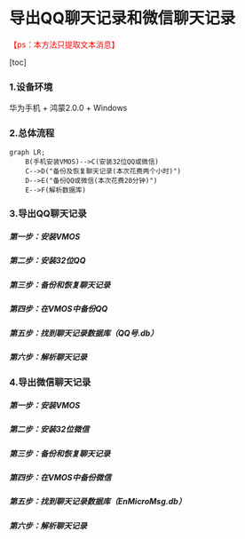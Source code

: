 # 导出QQ聊天记录和微信聊天记录

<font color=red>【ps：本方法只提取文本消息】</font>

<!-- [设备环境](###设备环境) -->
[toc]

### 1.设备环境

华为手机 + 鸿蒙2.0.0 + Windows

### 2.总体流程


```mermaid
graph LR;
    B(手机安装VMOS)-->C(安装32位QQ或微信)
    C-->D("备份及恢复聊天记录(本次花费两个小时)")
    D-->E("备份QQ或微信(本次花费20分钟)")
    E-->F(解析数据库)
```

### 3.导出QQ聊天记录

##### 第一步：安装VMOS

##### 第二步：安装32位QQ

##### 第三步：备份和恢复聊天记录

##### 第四步：在VMOS中备份QQ

##### 第五步：找到聊天记录数据库（QQ号.db）

##### 第六步：解析聊天记录

### 4.导出微信聊天记录

##### 第一步：安装VMOS

##### 第二步：安装32位微信

##### 第三步：备份和恢复聊天记录

##### 第四步：在VMOS中备份微信

##### 第五步：找到聊天记录数据库（EnMicroMsg.db）

##### 第六步：解析聊天记录
